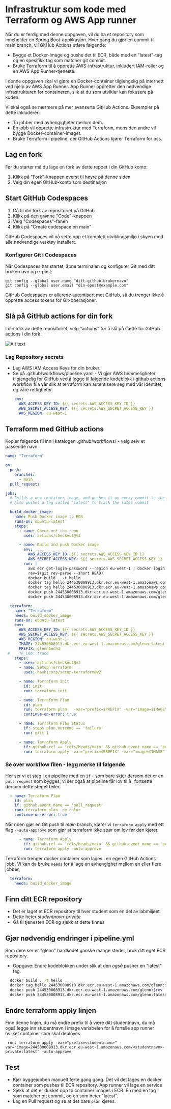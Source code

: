 # Infrastruktur som kode med Terraform og AWS App runner

Når du er ferdig med denne oppgaven, vil du ha et repository som inneholder en Spring Boot-applikasjon. Hver gang du gjør en commit til main branch, vil GitHub Actions utføre følgende:

- Bygge et Docker-image og pushe det til ECR, både med en "latest"-tag og en spesifikk tag som matcher git commit.
- Bruke Terraform til å opprette AWS-infrastruktur, inkludert IAM-roller og en AWS App Runner-tjeneste.

I denne oppgaven skal vi gjøre en Docker-container tilgjengelig på internett ved hjelp av AWS App Runner. App Runner oppretter den nødvendige infrastrukturen for containeren, slik at du som utvikler kan fokusere på koden.


Vi skal også se nærmere på mer avanserte GitHub Actions. Eksempler på dette inkluderer:

- To jobber med avhengigheter mellom dem.
- Én jobb vil opprette infrastruktur med Terraform, mens den andre vil bygge Docker-container-imaget.
- Bruke Terraform i pipeline, der GitHub Actions kjører Terraform for oss.

## Lag en fork

Før du starter må du lage en fork av dette repoet i din GitHub konto:

1. Klikk på "Fork"-knappen øverst til høyre på denne siden
2. Velg din egen GitHub-konto som destinasjon

## Start GitHub Codespaces

1. Gå til din fork av repositoriet på GitHub
2. Klikk på den grønne "Code"-knappen
3. Velg "Codespaces"-fanen
4. Klikk på "Create codespace on main"

GitHub Codespaces vil nå sette opp et komplett utviklingsmiljø i skyen med alle nødvendige verktøy installert.

### Konfigurer Git i Codespaces

Når Codespaces har startet, åpne terminalen og konfigurer Git med ditt brukernavn og e-post:

```shell
git config --global user.name "ditt-github-brukernavn"
git config --global user.email "din-epost@example.com"
```

GitHub Codespaces er allerede autentisert mot GitHub, så du trenger ikke å opprette access tokens for Git-operasjoner.

## Slå på GitHub actions for din fork

I din fork av dette repositoriet, velg "actions" for å slå på støtte for GitHub actions i din fork.

![Alt text](img/7.png "3")

### Lag Repository secrets

* Lag AWS IAM Access Keys for din bruker.  
* Se på .github/workflows/pipeline.yaml - Vi gjør AWS hemmeligheter tilgjengelig for GitHub ved å legge til følgende kodeblokk i github actions workflow fila vår slik at terraform kan autentisere seg med vår identitet, og våre rettigheter.

```yaml
    env:
      AWS_ACCESS_KEY_ID: ${{ secrets.AWS_ACCESS_KEY_ID }}
      AWS_SECRET_ACCESS_KEY: ${{ secrets.AWS_SECRET_ACCESS_KEY }}
      AWS_REGION: eu-west-1
```

## Terraform med GitHub actions

Kopier følgende fil inn i katalogen .github/workflows/ - velg selv et passende navn 

```yaml
name: "Terraform"

on:
  push:
    branches:
      - main
  pull_request:

jobs:
  # Builds a new container image, and pushes it on every commit to the repository
  # Also pushes a tag called "latest" to track the lates commit

  build_docker_image:
    name: Push Docker image to ECR
    runs-on: ubuntu-latest
    steps:
      - name: Check out the repo
        uses: actions/checkout@v3

      - name: Build and push Docker image
        env:
          AWS_ACCESS_KEY_ID: ${{ secrets.AWS_ACCESS_KEY_ID }}
          AWS_SECRET_ACCESS_KEY: ${{ secrets.AWS_SECRET_ACCESS_KEY }}
        run: |
          aws ecr get-login-password --region eu-west-1 | docker login --username AWS --password-stdin 244530008913.dkr.ecr.eu-west-1.amazonaws.com
          rev=$(git rev-parse --short HEAD)
          docker build . -t hello
          docker tag hello 244530008913.dkr.ecr.eu-west-1.amazonaws.com/glenn:$rev
          docker tag hello 244530008913.dkr.ecr.eu-west-1.amazonaws.com/glenn:latest
          docker push 244530008913.dkr.ecr.eu-west-1.amazonaws.com/glenn:$rev
          docker push 244530008913.dkr.ecr.eu-west-1.amazonaws.com/glenn:latest

  terraform:
    name: "Terraform"
    needs: build_docker_image
    runs-on: ubuntu-latest
    env:
      AWS_ACCESS_KEY_ID: ${{ secrets.AWS_ACCESS_KEY_ID }}
      AWS_SECRET_ACCESS_KEY: ${{ secrets.AWS_SECRET_ACCESS_KEY }}
      AWS_REGION: eu-west-1
      IMAGE: 244530008913.dkr.ecr.eu-west-1.amazonaws.com/glenn:latest
      PREFIX: glennbech3
 #    TF_LOG: trace
    steps:
      - uses: actions/checkout@v3
      - name: Setup Terraform
        uses: hashicorp/setup-terraform@v2

      - name: Terraform Init
        id: init
        run: terraform init

      - name: Terraform Plan
        id: plan
        run: terraform plan   -var="prefix=$PREFIX" -var="image=$IMAGE"  -no-color
        continue-on-error: true

      - name: Terraform Plan Status
        if: steps.plan.outcome == 'failure'
        run: exit 1

      - name: Terraform Apply
        if: github.ref == 'refs/heads/main' && github.event_name == 'push'
        run: terraform apply -var="prefix=$PREFIX" -var="image=$IMAGE"  -auto-approve
```


### Se over workflow filen - legg merke til følgende


Her ser vi et steg i en pipeline med en ```if``` - som bare skjer dersom det er en ```pull request``` som bygges, vi ser også at
pipeline får lov til å _fortsette dersom dette steget feiler.

```yaml
  - name: Terraform Plan
    id: plan
    if: github.event_name == 'pull_request'
    run: terraform plan -no-color
    continue-on-error: true
```

Når noen gjør en Git push til *main* branch, kjører vi ```terraform apply``` med ett flag ```--auto-approve``` som gjør at terraform ikke
spør om lov før den kjører.

```yaml
      - name: Terraform Apply
        if: github.ref == 'refs/heads/main' && github.event_name == 'push'
        run: terraform apply -auto-approve
```

Terraform trenger docker container som lages i en egen GitHub Actions jobb. Vi kan da bruke ```needs``` for å lage en avhengighet mellom en eller flere jobber;

```yaml
  terraform:
    needs: build_docker_image
```

## Finn ditt ECR repository

* Det er laget et ECR repository til hver student som en del av labmiljøet
* Dette heter *studentnavn-private*
* Gå til tjenesten ECR og sjekk at dette finnes

## Gjør nødvendig endringer i pipeline.yml

Som dere ser er "glenn" hardkodet ganske mange steder, bruk ditt eget ECR repository.

* Oppgave: Endre kodeblokken under slik at den *også* pusher en "latest" tag.

```sh
  docker build . -t hello
  docker tag hello 244530008913.dkr.ecr.eu-west-1.amazonaws.com/glenn:$rev
  docker push 244530008913.dkr.ecr.eu-west-1.amazonaws.com/glenn:$rev
  docker push 244530008913.dkr.ecr.eu-west-1.amazonaws.com/glenn:latest
```

## Endre terraform apply linjen

Finn denne linjen, du må endre prefix til å være ditt studentnavn, du må også legge inn studentnavn i image variabelen
for å fortelle app runner hvilket container som skal deployes.

```
 run: terraform apply -var="prefix=<studentnavn>" -var="image=244530008913.dkr.ecr.eu-west-1.amazonaws.com/<studentnavn>-private:latest" -auto-approve
```

## Test

* Kjør byggejobben manuelt førte gang gang. Det vil det lages en docker container som pushes til ECR repository. App runner vil lage en service
* Sjekk at det er dukket opp to container images i ECR. En med en tag som matcher git commit, og en som heter "latest".
* Lag en Pull request og se at det bare ````plan```` kjøres.

